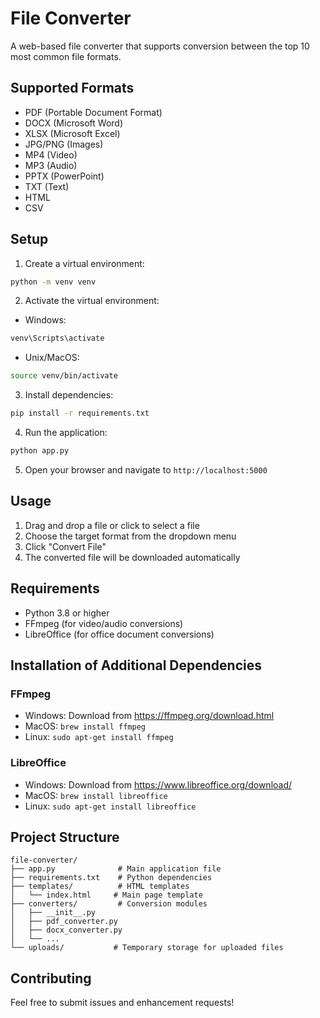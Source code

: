 # File Converter

A web-based file converter that supports conversion between the top 10 most common file formats.

## Supported Formats

- PDF (Portable Document Format)
- DOCX (Microsoft Word)
- XLSX (Microsoft Excel)
- JPG/PNG (Images)
- MP4 (Video)
- MP3 (Audio)
- PPTX (PowerPoint)
- TXT (Text)
- HTML
- CSV

## Setup

1. Create a virtual environment:
```bash
python -m venv venv
```

2. Activate the virtual environment:
- Windows:
```bash
venv\Scripts\activate
```
- Unix/MacOS:
```bash
source venv/bin/activate
```

3. Install dependencies:
```bash
pip install -r requirements.txt
```

4. Run the application:
```bash
python app.py
```

5. Open your browser and navigate to `http://localhost:5000`

## Usage

1. Drag and drop a file or click to select a file
2. Choose the target format from the dropdown menu
3. Click "Convert File"
4. The converted file will be downloaded automatically

## Requirements

- Python 3.8 or higher
- FFmpeg (for video/audio conversions)
- LibreOffice (for office document conversions)

## Installation of Additional Dependencies

### FFmpeg
- Windows: Download from https://ffmpeg.org/download.html
- MacOS: `brew install ffmpeg`
- Linux: `sudo apt-get install ffmpeg`

### LibreOffice
- Windows: Download from https://www.libreoffice.org/download/
- MacOS: `brew install libreoffice`
- Linux: `sudo apt-get install libreoffice`

## Project Structure

```
file-converter/
├── app.py              # Main application file
├── requirements.txt    # Python dependencies
├── templates/          # HTML templates
│   └── index.html     # Main page template
├── converters/         # Conversion modules
│   ├── __init__.py
│   ├── pdf_converter.py
│   ├── docx_converter.py
│   └── ...
└── uploads/           # Temporary storage for uploaded files
```

## Contributing

Feel free to submit issues and enhancement requests! 